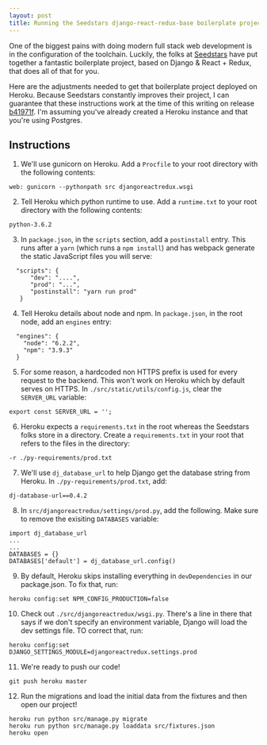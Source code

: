 ```yaml
---
layout: post
title: Running the Seedstars django-react-redux-base boilerplate project on Heroku
---
```


One of the biggest pains with doing modern full stack web development is in the configuration of the toolchain. Luckily, the folks at [Seedstars](https://www.seedstars.com/) have put together a fantastic boilerplate project, based on Django & React + Redux, that does all of that for you. 

Here are the adjustments needed to get that boilerplate project deployed on Heroku. Because Seedstars constantly improves their project, I can guarantee that these instructions work at the time of this writing on release [b41971f](https://github.com/Seedstars/django-react-redux-base/tree/b41971fcfd20ae8feb068870c68db40856db36cb). I'm assuming you've already created a Heroku instance and that you're using Postgres.

## Instructions

1. We'll use gunicorn on Heroku. Add a `Procfile` to your root directory with the following contents:
```
web: gunicorn --pythonpath src djangoreactredux.wsgi
```

2. Tell Heroku which python runtime to use. Add a `runtime.txt` to your root directory with the following contents:
```
python-3.6.2
```

3. In `package.json`, in the `scripts` section, add a `postinstall` entry. This runs after a `yarn` (which runs a `npm install`) and has webpack generate the static JavaScript files you will serve:  

```
  "scripts": {
      "dev": "....",
      "prod": "...",
      "postinstall": "yarn run prod"
   }
```
  
4. Tell Heroku details about node and npm. In `package.json`, in the root node, add an `engines` entry:
  
```  
  "engines": {
    "node": "6.2.2",
    "npm": "3.9.3"
  }
```

5. For some reason, a hardcoded non HTTPS prefix is used for every request to the backend. This won't work on Heroku which by default serves on HTTPS. In `./src/static/utils/config.js`, clear the `SERVER_URL` variable:

```
export const SERVER_URL = '';
```

6. Heroku expects a `requirements.txt` in the root whereas the Seedstars folks store in a directory. Create a `requirements.txt` in your root that refers to the files in the directory:

```
-r ./py-requirements/prod.txt
```

7. We'll use `dj_database_url` to help Django get the database string from Heroku. In `./py-requirements/prod.txt`, add:

```
dj-database-url==0.4.2
```

8. In `src/djangoreactredux/settings/prod.py`, add the following. Make sure to remove the exisiting `DATABASES` variable:

```
import dj_database_url
...
...
DATABASES = {}
DATABASES['default'] = dj_database_url.config()
```

9. By default, Heroku skips installing everything in `devDependencies` in our package.json. To fix that, run:

```
heroku config:set NPM_CONFIG_PRODUCTION=false
```

10. Check out `./src/djangoreactredux/wsgi.py`. There's a line in there that says if we don't specify an environment variable, Django will load the dev settings file. TO correct that, run:

```
heroku config:set DJANGO_SETTINGS_MODULE=djangoreactredux.settings.prod
```

11. We're ready to push our code!

```
git push heroku master
```

12. Run the migrations and load the initial data from the fixtures and then open our project!

```
heroku run python src/manage.py migrate
heroku run python src/manage.py loaddata src/fixtures.json
heroku open
```


 


  

